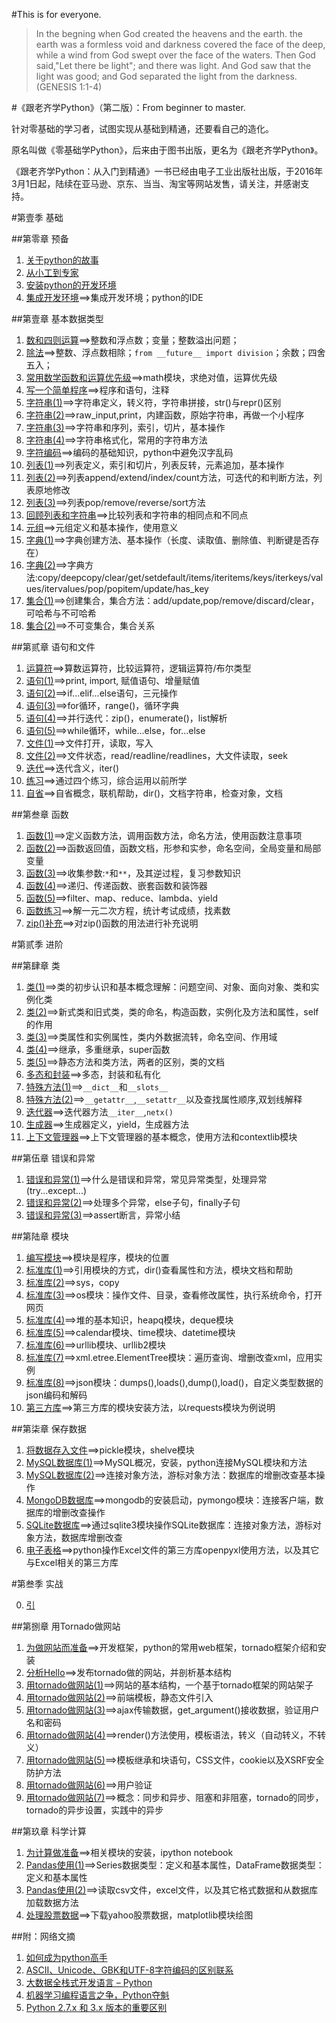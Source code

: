 #This is for everyone.

>In the begning when God created the heavens and the earth. the earth was a formless void and darkness covered the face of the deep, while a wind from God swept over the face of the waters. Then God said,"Let there be light"; and there was light. And God saw that the light was good; and God separated the light from the darkness. (GENESIS 1:1-4)

#《跟老齐学Python》（第二版）：From beginner to master.

针对零基础的学习者，试图实现从基础到精通，还要看自己的造化。

原名叫做《零基础学Python》，后来由于图书出版，更名为《跟老齐学Python》。

《跟老齐学Python：从入门到精通》一书已经由电子工业出版社出版，于2016年3月1日起，陆续在亚马逊、京东、当当、淘宝等网站发售，请关注，并感谢支持。

#第壹季 基础

##第零章 预备

1. [关于python的故事](./01.md)
2. [从小工到专家](./02.md)
3. [安装python的开发环境](./03.md)
4. [集成开发环境](./101.md)==>集成开发环境；python的IDE

##第壹章 基本数据类型

1. [数和四则运算](./102.md)==>整数和浮点数；变量；整数溢出问题；
2. [除法](./103.md)==>整数、浮点数相除；`from __future__ import division`；余数；四舍五入；
3. [常用数学函数和运算优先级](./104.md)==>math模块，求绝对值，运算优先级
4. [写一个简单程序](./105.md)==>程序和语句，注释
5. [字符串(1)](./106.md)==>字符串定义，转义符，字符串拼接，str()与repr()区别
6. [字符串(2)](./107.md)==>raw_input,print，内建函数，原始字符串，再做一个小程序
7. [字符串(3)](./108.md)==>字符串和序列，索引，切片，基本操作
8. [字符串(4)](./109.md)==>字符串格式化，常用的字符串方法
9. [字符编码](./110.md)==>编码的基础知识，python中避免汉字乱码
10. [列表(1)](./111.md)==>列表定义，索引和切片，列表反转，元素追加，基本操作
11. [列表(2)](./112.md)==>列表append/extend/index/count方法，可迭代的和判断方法，列表原地修改
12. [列表(3)](./113.md)==>列表pop/remove/reverse/sort方法
13. [回顾列表和字符串](./114.md)==>比较列表和字符串的相同点和不同点
14. [元组](./115.md)==>元组定义和基本操作，使用意义
15. [字典(1)](./116.md)==>字典创建方法、基本操作（长度、读取值、删除值、判断键是否存在）
16. [字典(2)](./117.md)==>字典方法:copy/deepcopy/clear/get/setdefault/items/iteritems/keys/iterkeys/values/itervalues/pop/popitem/update/has_key
17. [集合(1)](./118.md)==>创建集合，集合方法：add/update,pop/remove/discard/clear，可哈希与不可哈希
18. [集合(2)](./119.md)==>不可变集合，集合关系

##第贰章 语句和文件

1. [运算符](./120.md)==>算数运算符，比较运算符，逻辑运算符/布尔类型
2. [语句(1)](./121.md)==>print, import, 赋值语句、增量赋值
3. [语句(2)](./122.md)==>if...elif...else语句，三元操作
4. [语句(3)](./123.md)==>for循环，range()，循环字典
5. [语句(4)](./124.md)==>并行迭代：zip()，enumerate()，list解析
6. [语句(5)](./125.md)==>while循环，while...else，for...else
7. [文件(1)](./126.md)==>文件打开，读取，写入
8. [文件(2)](./127.md)==>文件状态，read/readline/readlines，大文件读取，seek
9. [迭代](./128.md)==>迭代含义，iter()
10. [练习](./129.md)==>通过四个练习，综合运用以前所学
11. [自省](./130.md)==>自省概念，联机帮助，dir()，文档字符串，检查对象，文档

##第叁章 函数

1. [函数(1)](./201.md)==>定义函数方法，调用函数方法，命名方法，使用函数注意事项
2. [函数(2)](./202.md)==>函数返回值，函数文档，形参和实参，命名空间，全局变量和局部变量
3. [函数(3)](./203.md)==>收集参数:`*`和`**`，及其逆过程，复习参数知识
4. [函数(4)](./204.md)==>递归、传递函数、嵌套函数和装饰器
5. [函数(5)](./237.md)==>filter、map、reduce、lambda、yield
6. [函数练习](./205.md)==>解一元二次方程，统计考试成绩，找素数
7. [zip()补充](./236.md)==>对zip()函数的用法进行补充说明

#第贰季 进阶

##第肆章 类

1. [类(1)](./206.md)==>类的初步认识和基本概念理解：问题空间、对象、面向对象、类和实例化类
2. [类(2)](./207.md)==>新式类和旧式类，类的命名，构造函数，实例化及方法和属性，self的作用
3. [类(3)](./208.md)==>类属性和实例属性，类内外数据流转，命名空间、作用域
4. [类(4)](./209.md)==>继承，多重继承，super函数
5. [类(5)](./210.md)==>静态方法和类方法，两者的区别，类的文档
6. [多态和封装](./211.md)==>多态，封装和私有化
7. [特殊方法(1)](./212.md)==>`__dict__`和`__slots__`
8. [特殊方法(2)](./213.md)==>`__getattr__`,`__setattr__`以及查找属性顺序,双划线解释
9. [迭代器](./214.md)==>迭代器方法`__iter__`,`netx()`
10. [生成器](./215.md)==>生成器定义，yield，生成器方法
11. [上下文管理器](./235.md)==>上下文管理器的基本概念，使用方法和contextlib模块

##第伍章 错误和异常

1. [错误和异常(1)](./216.md)==>什么是错误和异常，常见异常类型，处理异常(try...except...)
2. [错误和异常(2)](./217.md)==>处理多个异常，else子句，finally子句
3. [错误和异常(3)](./218.md)==>assert断言，异常小结

##第陆章 模块

1. [编写模块](./219.md)==>模块是程序，模块的位置
2. [标准库(1)](./220.md)==>引用模块的方式，dir()查看属性和方法，模块文档和帮助
3. [标准库(2)](./221.md)==>sys，copy
4. [标准库(3)](./222.md)==>os模块：操作文件、目录，查看修改属性，执行系统命令，打开网页
5. [标准库(4)](./223.md)==>堆的基本知识，heapq模块，deque模块
6. [标准库(5)](./224.md)==>calendar模块、time模块、datetime模块
7. [标准库(6)](./225.md)==>urllib模块、urllib2模块
8. [标准库(7)](./226.md)==>xml.etree.ElementTree模块：遍历查询、增删改查xml，应用实例
9. [标准库(8)](./227.md)==>json模块：dumps(),loads(),dump(),load()，自定义类型数据的json编码和解码
10. [第三方库](./228.md)==>第三方库的模块安装方法，以requests模块为例说明

##第柒章 保存数据

1. [将数据存入文件](./229.md)==>pickle模块，shelve模块
2. [MySQL数据库(1)](./230.md)==>MySQL概况，安装，python连接MySQL模块和方法
3. [MySQL数据库(2)](./231.md)==>连接对象方法，游标对象方法：数据库的增删改查基本操作
4. [MongoDB数据库](./232.md)==>mongodb的安装启动，pymongo模块：连接客户端，数据库的增删改查操作
5. [SQLite数据库](./233.md)==>通过sqlite3模块操作SQLite数据库：连接对象方法，游标对象方法，数据库增删改查
6. [电子表格](./234.md)==>python操作Excel文件的第三方库openpyxl使用方法，以及其它与Excel相关的第三方库

#第叁季 实战

0. [引](./300.md)

##第捌章 用Tornado做网站

1. [为做网站而准备](./301.md)==>开发框架，python的常用web框架，tornado框架介绍和安装
2. [分析Hello](./302.md)==>发布tornado做的网站，并剖析基本结构
3. [用tornado做网站(1)](./303.md)==>网站的基本结构，一个基于tornado框架的网站架子
4. [用tornado做网站(2)](./304.md)==>前端模板，静态文件引入
5. [用tornado做网站(3)](./305.md)==>ajax传输数据，get_argument()接收数据，验证用户名和密码
6. [用tornado做网站(4)](./306.md)==>render()方法使用，模板语法，转义（自动转义，不转义）
7. [用tornado做网站(5)](./307.md)==>模板继承和块语句，CSS文件，cookie以及XSRF安全防护方法
8. [用tornado做网站(6)](./308.md)==>用户验证
9. [用tornado做网站(7)](./309.md)==>概念：同步和异步、阻塞和非阻塞，tornado的同步，tornado的异步设置，实践中的异步

##第玖章 科学计算

1. [为计算做准备](./310.md)==>相关模块的安装，ipython notebook
2. [Pandas使用(1)](./311.md)==>Series数据类型：定义和基本属性，DataFrame数据类型：定义和基本属性
3. [Pandas使用(2)](./312.md)==>读取csv文件，excel文件，以及其它格式数据和从数据库加载数据方法
4. [处理股票数据](./313.md)==>下载yahoo股票数据，matplotlib模块绘图

##附：网络文摘

1. [如何成为python高手](./n001.md)
2. [ASCII、Unicode、GBK和UTF-8字符编码的区别联系](./n002.md)
3. [大数据全栈式开发语言 – Python](./n003.md)
4. [机器学习编程语言之争，Python夺魁](./n004.md)
5. [Python 2.7.x 和 3.x 版本的重要区别](./n005.md)